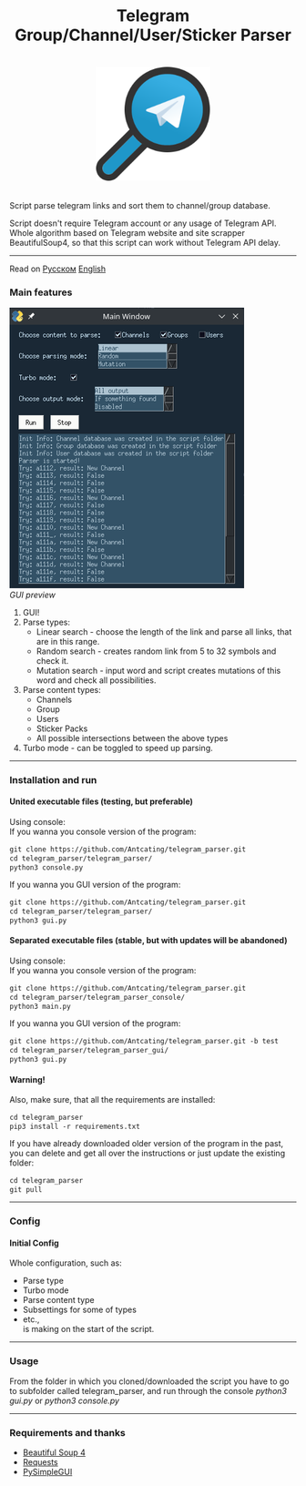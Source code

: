 # <p align="center">Telegram Group/Channel/User/Sticker Parser
# <p align="center"><img src="icon.png" alt="drawing" width="200"/>
Script parse telegram links and sort them to channel/group database.


Script doesn't require Telegram account or any usage of Telegram API. Whole algorithm based on Telegram website and site scrapper BeautifulSoup4, so that this script can work without Telegram API delay.

---

Read on [Русском](https://github.com/Antcating/telegram_parser/blob/test/README_ru.md)  [English](https://github.com/Antcating/telegram_parser/blob/test/README.md)

### Main features

![gui_preview.png](gui_preview.png) <br />
*GUI preview*
1. GUI!
2. Parse types:
    * Linear search - choose the length of the link and parse all links, that are in this range.
    * Random search - creates random link from 5 to 32 symbols and check it.
    * Mutation search - input word and script creates mutations of this word and check all possibilities.
3. Parse content types:
    * Channels
    * Group
    * Users
    * Sticker Packs
    * All possible intersections between the above types 
4. Turbo mode - can be toggled to speed up parsing. 

---

### Installation and run
#### United executable files (testing, but preferable)
Using console:<br />
If you wanna you console version of the program:
```
git clone https://github.com/Antcating/telegram_parser.git
cd telegram_parser/telegram_parser/
python3 console.py
```
If you wanna you GUI version of the program:
```
git clone https://github.com/Antcating/telegram_parser.git
cd telegram_parser/telegram_parser/
python3 gui.py
```

#### Separated executable files (stable, but with updates will be abandoned)
Using console:<br />
If you wanna you console version of the program:
```
git clone https://github.com/Antcating/telegram_parser.git 
cd telegram_parser/telegram_parser_console/
python3 main.py
```
If you wanna you GUI version of the program:
```
git clone https://github.com/Antcating/telegram_parser.git -b test
cd telegram_parser/telegram_parser_gui/
python3 gui.py
```
#### Warning!
Also, make sure, that all the requirements are installed:
```
cd telegram_parser
pip3 install -r requirements.txt
```
If you have already downloaded older version of the program in the past, you can delete and get all over the instructions or just update the existing folder:
```
cd telegram_parser
git pull
```

---

### Config

#### Initial Config
Whole configuration, such as:
* Parse type
* Turbo mode
* Parse content type
* Subsettings for some of types
* etc., <br />
is making on the start of the script.

---

### Usage
From the folder in which you cloned/downloaded the script you have to go to subfolder called telegram_parser, and run through the console _python3 gui.py_ or _python3 console.py_

---

### Requirements and thanks 
* [Beautiful Soup 4](https://www.crummy.com/software/BeautifulSoup/)
* [Requests](https://docs.python-requests.org/en/master/)
* [PySimpleGUI](https://github.com/PySimpleGUI/PySimpleGUI)
